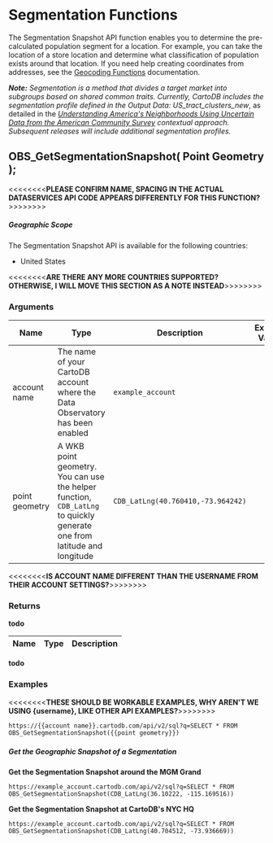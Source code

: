 # Segmentation Functions

The Segmentation Snapshot API function enables you to determine the pre-calculated population segment for a location. For example, you can take the location of a store location and determine what classification of population exists around that location. If you need help creating coordinates from addresses, see the [Geocoding Functions](/cartodb-platform/dataservices-api/geocoding-functions/) documentation.

_**Note:** Segmentation is a method that divides a target market into subgroups based on shared common traits. Currently, CartoDB includes the segmentation profile defined in the Output Data: US_tract_clusters_new_, as detailed in the _[Understanding America's Neighborhoods Using Uncertain Data from the American Community Survey](http://www.tandfonline.com/doi/pdf/10.1080/00045608.2015.1052335) contextual approach. Subsequent releases will include additional segmentation profiles._

## OBS_GetSegmentationSnapshot( Point Geometry );

<<<<<<<<**PLEASE CONFIRM NAME, SPACING IN THE ACTUAL DATASERVICES API CODE APPEARS DIFFERENTLY FOR THIS FUNCTION?**>>>>>>>>

##### Geographic Scope

The Segmentation Snapshot API is available for the following countries:

* United States

<<<<<<<<**ARE THERE ANY MORE COUNTRIES SUPPORTED? OTHERWISE, I WILL MOVE THIS SECTION AS A NOTE INSTEAD**>>>>>>>>

### Arguments

Name | Type | Description | Example Values
--- | --- | --- | ---
account name | The name of your CartoDB account where the Data Observatory has been enabled  | `example_account`
point geometry | A WKB point geometry. You can use the helper function, `CDB_LatLng` to quickly generate one from latitude and longitude | `CDB_LatLng(40.760410,-73.964242)`

<<<<<<<<**IS ACCOUNT NAME DIFFERENT THAN THE USERNAME FROM THEIR ACCOUNT SETTINGS?**>>>>>>>>

### Returns

__todo__

Name | Type | Description
--- | --- | ---

__todo__

### Examples

<<<<<<<<**THESE SHOULD BE WORKABLE EXAMPLES, WHY AREN'T WE USING {username}, LIKE OTHER API EXAMPLES?**>>>>>>>>

```html
https://{{account name}}.cartodb.com/api/v2/sql?q=SELECT * FROM
OBS_GetSegmentationSnapshot({{point geometry}})
```

##### Get the Geographic Snapshot of a Segmentation

__Get the Segmentation Snapshot around the MGM Grand__


```text
https://example_account.cartodb.com/api/v2/sql?q=SELECT * FROM
OBS_GetSegmentationSnapshot(CDB_LatLng(36.10222, -115.169516))
```

__Get the Segmentation Snapshot at CartoDB's NYC HQ__


```text
https://example_account.cartodb.com/api/v2/sql?q=SELECT * FROM
OBS_GetSegmentationSnapshot(CDB_LatLng(40.704512, -73.936669))
```
